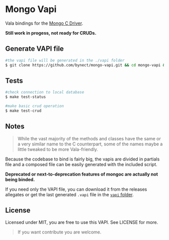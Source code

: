 # Mongo Vapi

Vala bindings for the [Mongo C Driver](https://github.com/mongodb/mongo-c-driver "mongoc driver").

**Still work in progess, not ready for CRUDs.**

## Generate VAPI file

```sh
#the vapi file will be generated in the ./vapi folder
$ git clone https://github.com/bynect/mongo-vapi.git && cd mongo-vapi && make
```

## Tests

```sh
#check connection to local database
$ make test-status

#make basic crud operation
$ make test-crud
```

## Notes

>While the vast majority of the methods and classes have the same or a very similar name to the C counterpart, some of the names maybe a little tweaked to be more Vala-friendly.

Because the codebase to bind is fairly big, the vapis are divided in partials file and a composed file can be easily generated with the included script.

**Deprecated or next-to-deprecation features of mongoc are actually not being binded.**

If you need only the VAPI file, you can download it from the releases allegates or get the last generated `.vapi` file in the [`vapi` folder](./vapi/).

## License
Licensed under MIT, you are free to use this VAPI. See LICENSE for more.

>If you want contribute you are welcome.
